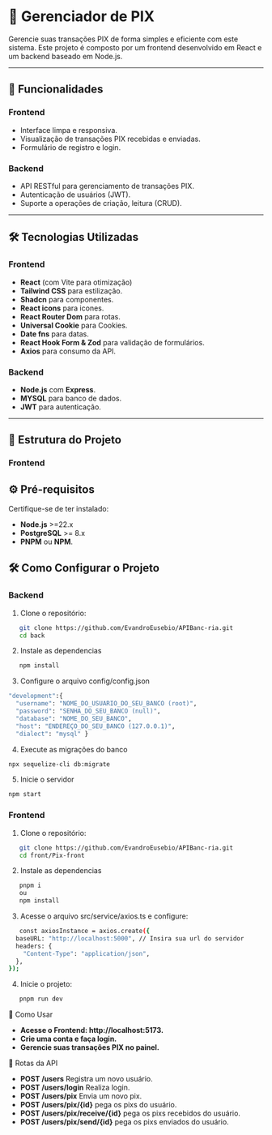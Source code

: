 # 📌 Gerenciador de PIX

Gerencie suas transações PIX de forma simples e eficiente com este sistema. Este projeto é composto por um frontend desenvolvido em React e um backend baseado em Node.js.

---

## 🚀 **Funcionalidades**

### **Frontend**

- Interface limpa e responsiva.
- Visualização de transações PIX recebidas e enviadas.
- Formulário de registro e login.

### **Backend**

- API RESTful para gerenciamento de transações PIX.
- Autenticação de usuários (JWT).
- Suporte a operações de criação, leitura (CRUD).

---

## 🛠️ **Tecnologias Utilizadas**

### **Frontend**

- **React** (com Vite para otimização)
- **Tailwind CSS** para estilização.
- **Shadcn** para componentes.
- **React icons** para icones.
- **React Router Dom** para rotas.
- **Universal Cookie** para Cookies.
- **Date fns** para datas.
- **React Hook Form & Zod** para validação de formulários.
- **Axios** para consumo da API.

### **Backend**

- **Node.js** com **Express**.
- **MYSQL** para banco de dados.
- **JWT** para autenticação.

---

## 📂 **Estrutura do Projeto**

### **Frontend**

## ⚙️ **Pré-requisitos**

Certifique-se de ter instalado:

- **Node.js** >=22.x
- **PostgreSQL** >= 8.x
- **PNPM** ou **NPM**.

## 🛠️ **Como Configurar o Projeto**

### **Backend**

1. Clone o repositório:

```bash
   git clone https://github.com/EvandroEusebio/APIBanc-ria.git
   cd back
```

2. Instale as dependencias

```bash
   npm install
```

3. Configure o arquivo config/config.json

```bash
"development":{
  "username": "NOME_DO_USUARIO_DO_SEU_BANCO (root)",
  "password": "SENHA_DO_SEU_BANCO (null)",
  "database": "NOME_DO_SEU_BANCO",
  "host": "ENDEREÇO_DO_SEU_BANCO (127.0.0.1)",
  "dialect": "mysql" }
```

4. Execute as migrações do banco

```bash
npx sequelize-cli db:migrate
```

5. Inicie o servidor

```bash
npm start
```

### **Frontend**

1. Clone o repositório:

```bash
   git clone https://github.com/EvandroEusebio/APIBanc-ria.git
   cd front/Pix-front
```

2. Instale as dependencias

```bash
   pnpm i
   ou
   npm install
```

3. Acesse o arquivo src/service/axios.ts e configure:

```bash
   const axiosInstance = axios.create({
  baseURL: "http://localhost:5000", // Insira sua url do servidor
  headers: {
    "Content-Type": "application/json",
  },
});
```

4. Inicie o projeto:

```bash
   pnpm run dev
```

🧪 Como Usar

- **Acesse o Frontend: http://localhost:5173.**
- **Crie uma conta e faça login.**
- **Gerencie suas transações PIX no painel.**

📖 Rotas da API
- **POST /users** Registra um novo usuário.
- **POST /users/login** Realiza login.
- **POST /users/pix** Envia um novo pix.
- **POST /users/pix/{id}** pega os pixs do usuário.
- **POST /users/pix/receive/{id}** pega os pixs recebidos do usuário.
- **POST /users/pix/send/{id}** pega os pixs enviados do usuário.
